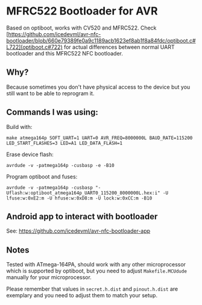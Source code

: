 MFRC522 Bootloader for AVR
==========================

Based on optiboot, works with CV520 and MFRC522. Check [https://github.com/icedevml/avr-nfc-bootloader/blob/660e79389fe0a9c1189acb1623ef8ab1f8a84fdc/optiboot.c#L722](optiboot.c#722) for actual differences between normal UART bootloader and this MFRC522 NFC bootloader.

## Why?

Because sometimes you don't have physical access to the device but you still want to be able to reprogram it.

## Commands I was using:

Build with:
```
make atmega164p SOFT_UART=1 UART=0 AVR_FREQ=8000000L BAUD_RATE=115200 LED_START_FLASHES=3 LED=A1 LED_DATA_FLASH=1
```

Erase device flash:
```
avrdude -v -patmega164p -cusbasp -e -B10
```

Program optiboot and fuses:
```
avrdude -v -patmega164p -cusbasp "-Uflash:w:optiboot_atmega164p_UART0_115200_8000000L.hex:i" -U lfuse:w:0xE2:m -U hfuse:w:0xD8:m -U lock:w:0xCC:m -B10
```

## Android app to interact with bootloader
See: https://github.com/icedevml/avr-nfc-bootloader-app

## Notes
Tested with ATmega-164PA, should work with any other microprocessor which is supported by optiboot, but you need to adjust `Makefile.MCUdude` manually for your microprocessor.

Please remember that values in `secret.h.dist` and `pinout.h.dist` are exemplary and you need to adjust them to match your setup.
